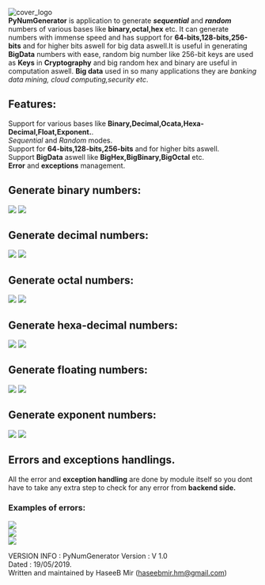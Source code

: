 ![cover_logo](https://github.com/haseeb-heaven/PyNumGenerator/blob/master/resources/cover_logo.png?raw=true "")</br>
**PyNumGenerator** is application to generate **_sequential_** and **_random_** numbers of various bases like **binary,octal,hex** etc. It can generate numbers with immense speed and has support for **64-bits,128-bits,256-bits** and for higher bits aswell for big data aswell.It is useful in generating **BigData** numbers with ease, random big number like 256-bit keys 
are used as **Keys** in **Cryptography** and big random hex and binary are useful in computation aswell. 
**Big data** used in so many applications they are _banking data mining, cloud computing,security etc_.

## Features:
Support for various bases like **Binary,Decimal,Ocata,Hexa-Decimal,Float,Exponent.**.</br>
_Sequential_ and _Random_ modes.</br>
Support for **64-bits,128-bits,256-bits** and for higher bits aswell.</br>
Support **BigData** aswell like **BigHex,BigBinary,BigOctal** etc.</br>
**Error** and **exceptions** management.</br>


## Generate binary numbers:
![](https://github.com/haseeb-heaven/PyNumGenerator/blob/master/resources/binary_gen.png?raw=true "") 
![](https://github.com/haseeb-heaven/PyNumGenerator/blob/master/resources/binary_gen_file.png?raw=true "") 

## Generate decimal numbers:
![](https://github.com/haseeb-heaven/PyNumGenerator/blob/master/resources/decimal_gen.png?raw=true "") 
![](https://github.com/haseeb-heaven/PyNumGenerator/blob/master/resources/decimal_gen_file.png?raw=true "") 

## Generate octal numbers:
![](https://github.com/haseeb-heaven/PyNumGenerator/blob/master/resources/octal_gen.png?raw=true "") 
![](https://github.com/haseeb-heaven/PyNumGenerator/blob/master/resources/octal_gen_file.png?raw=true "") 

## Generate hexa-decimal numbers:
![](https://github.com/haseeb-heaven/PyNumGenerator/blob/master/resources/hex_gen.png?raw=true "") 
![](https://github.com/haseeb-heaven/PyNumGenerator/blob/master/resources/hex_gen_file.png?raw=true "") 

## Generate floating numbers:
![](https://github.com/haseeb-heaven/PyNumGenerator/blob/master/resources/float_gen.png?raw=true "") 
![](https://github.com/haseeb-heaven/PyNumGenerator/blob/master/resources/float_gen_file.png?raw=true "") 

## Generate exponent numbers:
![](https://github.com/haseeb-heaven/PyNumGenerator/blob/master/resources/exponent_gen.png?raw=true "") 
![](https://github.com/haseeb-heaven/PyNumGenerator/blob/master/resources/exponent_gen_file.png?raw=true "") 


## Errors and exceptions handlings.
All the error and **exception handling** are done by module itself so you dont have to take any extra step to check for any error from **backend side.**

### Examples of errors:
![](https://github.com/haseeb-heaven/PyNumGenerator/blob/master/resources/error_1.png?raw=true "")</br> 
![](https://github.com/haseeb-heaven/PyNumGenerator/blob/master/resources/error_2.png?raw=true "")</br> 
![](https://github.com/haseeb-heaven/PyNumGenerator/blob/master/resources/error_3.png?raw=true "")</br> 

VERSION INFO :
PyNumGenerator Version : V 1.0</br>
Dated : 19/05/2019.</br>
Written and maintained by HaseeB Mir (haseebmir.hm@gmail.com)</br>



